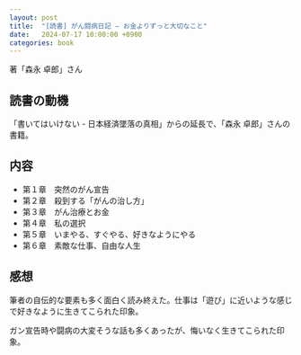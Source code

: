 ```yaml
---
layout: post
title:  "[読書] がん闘病日記 ― お金よりずっと大切なこと"
date:   2024-07-17 10:00:00 +0900
categories: book
---
```


著「森永 卓郎」さん

## 読書の動機
「書いてはいけない - 日本経済墜落の真相」からの延長で、「森永 卓郎」さんの書籍。

## 内容
- 第１章　突然のがん宣告
- 第２章　殺到する「がんの治し方」
- 第３章　がん治療とお金
- 第４章　私の選択
- 第５章　いまやる、すぐやる、好きなようにやる
- 第６章　素敵な仕事、自由な人生

## 感想
筆者の自伝的な要素も多く面白く読み終えた。仕事は「遊び」に近いような感じで好きなように生きてこられた印象。

ガン宣告時や闘病の大変そうな話も多くあったが、悔いなく生きてこられた印象。